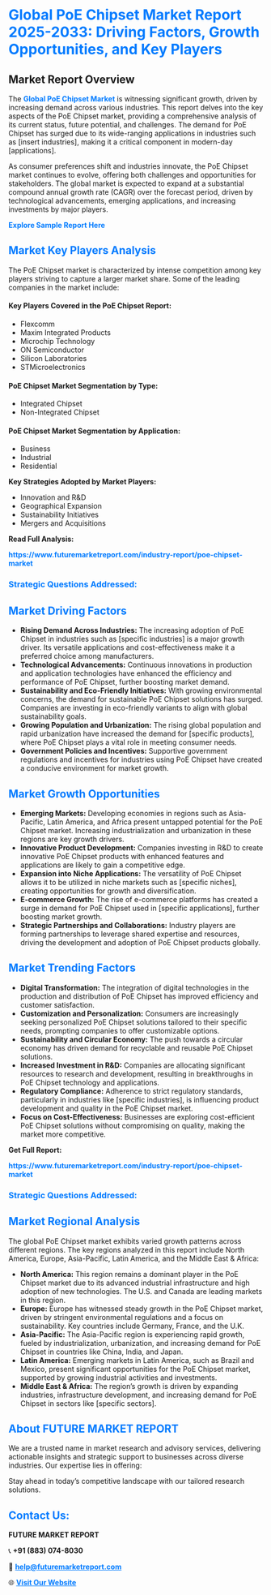 <h1 style="color: #007BFF;">Global PoE Chipset Market Report 2025-2033: Driving Factors, Growth Opportunities, and Key Players</h1>

<section id="overview">
<h2>Market Report Overview</h2>
<p>The <a href="https://www.futuremarketreport.com/industry-report/poe-chipset-market" style="color: #007BFF; text-decoration: none;"><strong>Global PoE Chipset Market</strong></a> is witnessing significant growth, driven by increasing demand across various industries. This report delves into the key aspects of the PoE Chipset market, providing a comprehensive analysis of its current status, future potential, and challenges. The demand for PoE Chipset has surged due to its wide-ranging applications in industries such as [insert industries], making it a critical component in modern-day [applications].</p>
<p>As consumer preferences shift and industries innovate, the PoE Chipset market continues to evolve, offering both challenges and opportunities for stakeholders. The global market is expected to expand at a substantial compound annual growth rate (CAGR) over the forecast period, driven by technological advancements, emerging applications, and increasing investments by major players.</p>
</section>

<section id="overview">
<p><a href="https://www.futuremarketreport.com/request-sample/reportId=51009" style="color: #007BFF; text-decoration: none;"><strong>Explore Sample Report Here</strong></a></p>
</section>

<section id="key-players">
<h2 style="color: #007BFF;">Market Key Players Analysis</h2>
<p>The PoE Chipset market is characterized by intense competition among key players striving to capture a larger market share. Some of the leading companies in the market include:</p>
<h4>Key Players Covered in the PoE Chipset Report:</h4>
<ul><li>Flexcomm</li><li>Maxim Integrated Products</li><li>Microchip Technology</li><li>ON Semiconductor</li><li>Silicon Laboratories</li><li>STMicroelectronics</li></ul>
<h4>PoE Chipset Market Segmentation by Type:</h4>
<ul><li>Integrated Chipset</li><li>Non-Integrated Chipset</li></ul>

<h4>PoE Chipset Market Segmentation by Application:</h4>
<ul><li>Business</li><li>Industrial</li><li>Residential</li></ul>
<p><strong>Key Strategies Adopted by Market Players:</strong></p>
<ul>
<li>Innovation and R&D</li>
<li>Geographical Expansion</li>
<li>Sustainability Initiatives</li>
<li>Mergers and Acquisitions</li>
</ul>
</section>

<section>
<p><strong>Read Full Analysis: </strong></p><a href="https://www.futuremarketreport.com/industry-report/poe-chipset-market" style="color: #007BFF; text-decoration: none;"><strong>https://www.futuremarketreport.com/industry-report/poe-chipset-market</strong></a>
<h3 style="color: #007BFF;">Strategic Questions Addressed:</h3>
</section>

<section id="driving-factors">
<h2 style="color: #007BFF;">Market Driving Factors</h2>
<ul>
<li><strong>Rising Demand Across Industries:</strong> The increasing adoption of PoE Chipset in industries such as [specific industries] is a major growth driver. Its versatile applications and cost-effectiveness make it a preferred choice among manufacturers.</li>
<li><strong>Technological Advancements:</strong> Continuous innovations in production and application technologies have enhanced the efficiency and performance of PoE Chipset, further boosting market demand.</li>
<li><strong>Sustainability and Eco-Friendly Initiatives:</strong> With growing environmental concerns, the demand for sustainable PoE Chipset solutions has surged. Companies are investing in eco-friendly variants to align with global sustainability goals.</li>
<li><strong>Growing Population and Urbanization:</strong> The rising global population and rapid urbanization have increased the demand for [specific products], where PoE Chipset plays a vital role in meeting consumer needs.</li>
<li><strong>Government Policies and Incentives:</strong> Supportive government regulations and incentives for industries using PoE Chipset have created a conducive environment for market growth.</li>
</ul>
</section>

<section id="growth-opportunities">
<h2 style="color: #007BFF;">Market Growth Opportunities</h2>
<ul>
<li><strong>Emerging Markets:</strong> Developing economies in regions such as Asia-Pacific, Latin America, and Africa present untapped potential for the PoE Chipset market. Increasing industrialization and urbanization in these regions are key growth drivers.</li>
<li><strong>Innovative Product Development:</strong> Companies investing in R&D to create innovative PoE Chipset products with enhanced features and applications are likely to gain a competitive edge.</li>
<li><strong>Expansion into Niche Applications:</strong> The versatility of PoE Chipset allows it to be utilized in niche markets such as [specific niches], creating opportunities for growth and diversification.</li>
<li><strong>E-commerce Growth:</strong> The rise of e-commerce platforms has created a surge in demand for PoE Chipset used in [specific applications], further boosting market growth.</li>
<li><strong>Strategic Partnerships and Collaborations:</strong> Industry players are forming partnerships to leverage shared expertise and resources, driving the development and adoption of PoE Chipset products globally.</li>
</ul>
</section>

<section id="trending-factors">
<h2 style="color: #007BFF;">Market Trending Factors</h2>
<ul>
<li><strong>Digital Transformation:</strong> The integration of digital technologies in the production and distribution of PoE Chipset has improved efficiency and customer satisfaction.</li>
<li><strong>Customization and Personalization:</strong> Consumers are increasingly seeking personalized PoE Chipset solutions tailored to their specific needs, prompting companies to offer customizable options.</li>
<li><strong>Sustainability and Circular Economy:</strong> The push towards a circular economy has driven demand for recyclable and reusable PoE Chipset solutions.</li>
<li><strong>Increased Investment in R&D:</strong> Companies are allocating significant resources to research and development, resulting in breakthroughs in PoE Chipset technology and applications.</li>
<li><strong>Regulatory Compliance:</strong> Adherence to strict regulatory standards, particularly in industries like [specific industries], is influencing product development and quality in the PoE Chipset market.</li>
<li><strong>Focus on Cost-Effectiveness:</strong> Businesses are exploring cost-efficient PoE Chipset solutions without compromising on quality, making the market more competitive.</li>
</ul>
</section>

<section>
<p><strong>Get Full Report: </strong></p><a href="https://www.futuremarketreport.com/industry-report/poe-chipset-market" style="color: #007BFF; text-decoration: none;"><strong>https://www.futuremarketreport.com/industry-report/poe-chipset-market</strong></a>
<h3 style="color: #007BFF;">Strategic Questions Addressed:</h3>
</section>


<section id="regional-analysis">
<h2 style="color: #007BFF;">Market Regional Analysis</h2>
<p>The global PoE Chipset market exhibits varied growth patterns across different regions. The key regions analyzed in this report include North America, Europe, Asia-Pacific, Latin America, and the Middle East & Africa:</p>
<ul>
<li><strong>North America:</strong> This region remains a dominant player in the PoE Chipset market due to its advanced industrial infrastructure and high adoption of new technologies. The U.S. and Canada are leading markets in this region.</li>
<li><strong>Europe:</strong> Europe has witnessed steady growth in the PoE Chipset market, driven by stringent environmental regulations and a focus on sustainability. Key countries include Germany, France, and the U.K.</li>
<li><strong>Asia-Pacific:</strong> The Asia-Pacific region is experiencing rapid growth, fueled by industrialization, urbanization, and increasing demand for PoE Chipset in countries like China, India, and Japan.</li>
<li><strong>Latin America:</strong> Emerging markets in Latin America, such as Brazil and Mexico, present significant opportunities for the PoE Chipset market, supported by growing industrial activities and investments.</li>
<li><strong>Middle East & Africa:</strong> The region’s growth is driven by expanding industries, infrastructure development, and increasing demand for PoE Chipset in sectors like [specific sectors].</li>
</ul>
</section>

<footer>
<h2 style="color: #007BFF;">About FUTURE MARKET REPORT</h2>
<p>We are a trusted name in market research and advisory services, delivering actionable insights and strategic support to businesses across diverse industries. Our expertise lies in offering:</p>

<p>Stay ahead in today’s competitive landscape with our tailored research solutions.</p>

<h2 style="color: #007BFF;">Contact Us:</h2>
<p><strong>FUTURE MARKET REPORT</strong></p>
<p>📞 <strong>+91 (883) 074-8030</strong></p>
<p>📧 <strong><a href="mailto:help@futuremarketreport.com" style="color: #007BFF;">help@futuremarketreport.com</a></strong></p>
<p>🌐 <strong><a href="https://www.futuremarketreport.com/" style="color: #007BFF;">Visit Our Website</a></strong></p>
</footer>